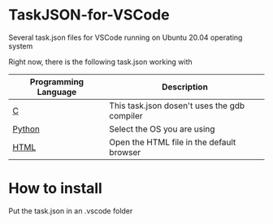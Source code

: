 # TaskJSON-for-VSCode
Several task.json files for VSCode running on Ubuntu 20.04 operating system

Right now, there is the following task.json working with

| Programming Language                                                                                | Description                                  |
| --------------------------------------------------------------------------------------------------- | ---------------------------------------------|                                  
| [C](https://github.com/oviwanazul124/TaskJSON-for-VSCode/blob/main/C/tasks.json)                    | This task.json dosen't uses the gdb compiler |
| [Python](https://github.com/oviwanazul124/TaskJSON-for-VSCode/tree/main/Python)                     | Select the OS you are using                  | 
| [HTML](https://github.com/oviwanazul124/TaskJSON-for-VSCode/tree/main/HTML5/tasks.json)             | Open the HTML file in the default browser    |


# How to install

Put the task.json in an .vscode folder
